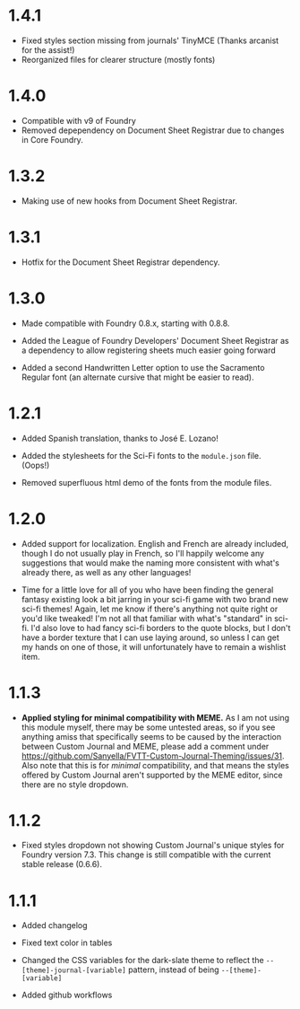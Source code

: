 # 1.4.1

- Fixed styles section missing from journals' TinyMCE (Thanks arcanist for the assist!)
- Reorganized files for clearer structure (mostly fonts)

# 1.4.0

- Compatible with v9 of Foundry
- Removed depependency on Document Sheet Registrar due to changes in Core Foundry.

# 1.3.2

- Making use of new hooks from Document Sheet Registrar.

# 1.3.1

- Hotfix for the Document Sheet Registrar dependency.

# 1.3.0

- Made compatible with Foundry 0.8.x, starting with 0.8.8.

- Added the League of Foundry Developers' Document Sheet Registrar as a dependency to allow registering sheets much easier going forward

- Added a second Handwritten Letter option to use the Sacramento Regular font (an alternate cursive that might be easier to read).

# 1.2.1

- Added Spanish translation, thanks to José E. Lozano!

- Added the stylesheets for the Sci-Fi fonts to the `module.json` file. (Oops!)

- Removed superfluous html demo of the fonts from the module files.

# 1.2.0

- Added support for localization. English and French are already included, though I do not usually play in French, so I'll happily welcome any suggestions that would make the naming more consistent with what's already there, as well as any other languages!

- Time for a little love for all of you who have been finding the general fantasy existing look a bit jarring in your sci-fi game with two brand new sci-fi themes! Again, let me know if there's anything not quite right or you'd like tweaked! I'm not all that familiar with what's "standard" in sci-fi. I'd also love to had fancy sci-fi borders to the quote blocks, but I don't have a border texture that I can use laying around, so unless I can get my hands on one of those, it will unfortunately have to remain a wishlist item.

# 1.1.3

- **Applied styling for minimal compatibility with MEME.** As I am not using this module myself, there may be some untested areas, so if you see anything amiss that specifically seems to be caused by the interaction between Custom Journal and MEME, please add a comment under https://github.com/Sanyella/FVTT-Custom-Journal-Theming/issues/31. Also note that this is for *minimal* compatibility, and that means the styles offered by Custom Journal aren't supported by the MEME editor, since there are no style dropdown. 

# 1.1.2

- Fixed styles dropdown not showing Custom Journal's unique styles for Foundry version 7.3. This change is still compatible with the current stable release (0.6.6).

# 1.1.1

- Added changelog

- Fixed text color in tables

- Changed the CSS variables for the dark-slate theme to reflect the `--[theme]-journal-[variable]` pattern, instead of being `--[theme]-[variable]`

- Added github workflows
